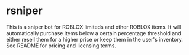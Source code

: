 # rsniper
This is a sniper bot for ROBLOX limiteds and other ROBLOX items. It will automatically purchase items below a certain percentage threshold and either resell them for a higher price or keep them in the user's inventory. See README for pricing and licensing terms.
